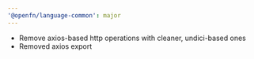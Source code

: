 ```yaml
---
'@openfn/language-common': major
---
```


- Remove axios-based http operations with cleaner, undici-based ones
- Removed axios export
